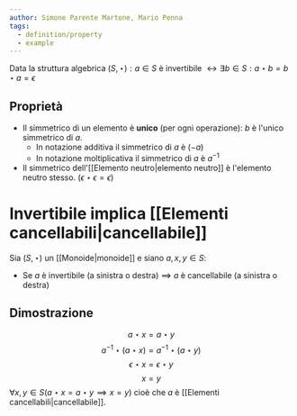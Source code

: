 ```yaml
---
author: Simone Parente Martone, Mario Penna
tags:
  - definition/property
  - example
---
```

Data la struttura algebrica $(S, \star): a \in S$ è invertibile $\leftrightarrow \exists b \in S : a \star b = b \star a = \epsilon$
## Proprietà
- Il simmetrico di un elemento è **unico** (per ogni operazione): $b$ è l'unico simmetrico di $a$.
	- In notazione additiva il simmetrico di $a$ è $(-a)$
	- In notazione moltiplicativa il simmetrico di $a$ è $a^{-1}$
- Il simmetrico dell'[[Elemento neutro|elemento neutro]] è l'elemento neutro stesso. $(\epsilon \star \epsilon = \epsilon)$ 
# Invertibile implica [[Elementi cancellabili|cancellabile]]
Sia $(S, \star)$ un [[Monoide|monoide]] e siano $a,x,y \in S$:
- Se $a$ è invertibile (a sinistra o destra) $\implies$ $a$ è cancellabile (a sinistra o destra)
## Dimostrazione
$$a \star x = a \star y$$
$$a^{-1} \star (a \star x) = a^{-1} \star (a \star y)$$
$$\epsilon \star x = \epsilon \star y$$
$$ x = y$$
$\forall x, y \in S (a \star x = a \star y \implies x = y)$ cioè che $a$ è [[Elementi cancellabili|cancellabile]].